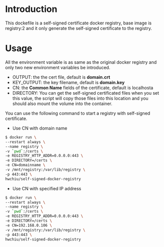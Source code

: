 Introduction
============
This dockefile is a self-signed certificate docker registry, base image is registry:2
and it only generate the self-signed certificate to the registry.


Usage
=====
All the environment variable is as same as the original docker registry and
only two new environment variables be introduced.

- OUTPUT: the the cert file, default is **domain.crt**
- KEY_OUTPUT: the key filename, default is **domain.key**
- CN: the **Common Name** fields of the certificate, default is localhosta
- DIRECTORY: You can get the self-signed certificated files when you set this value, the script will copy those files into this location and you should also mount the volume into the container.

You can use the following command to start a registry with self-signed certificate.
- Use CN with domain name
```sh
$ docker run \
--restart always \
--name registry \
-v `pwd`:/certs \
-e REGISTRY_HTTP_ADDR=0.0.0.0:443 \
-e DIRECTORY=/certs \
-e CN=domainname \
-v /mnt/registry:/var/lib/registry \
-p 443:443 \
hwchiu/self-signed-docker-registry
```
- Use CN with specified IP address
```sh
$ docker run \
--restart always \
--name registry \
-v `pwd`:/certs \
-e REGISTRY_HTTP_ADDR=0.0.0.0:443 \
-e DIRECTORY=/certs \
-e CN=192.168.0.106 \
-v /mnt/registry:/var/lib/registry \
-p 443:443 \
hwchiu/self-signed-docker-registry
```


